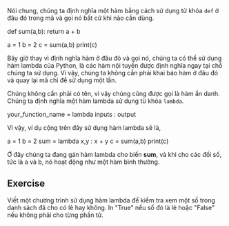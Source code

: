 Nói chung, chúng ta định nghĩa một hàm bằng cách sử dụng từ khóa `def` ở đâu đó trong mã và gọi nó bất cứ khi nào cần dùng.

def sum(a,b):
    return a + b

a = 1
b = 2
c = sum(a,b)
print(c)

Bây giờ thay vì định nghĩa hàm ở đâu đó và gọi nó, chúng ta có thể sử dụng hàm lambda của Python, là các hàm nội tuyến được định nghĩa ngay tại chỗ chúng ta sử dụng. Vì vậy, chúng ta không cần phải khai báo hàm ở đâu đó và quay lại mã chỉ để sử dụng một lần.

Chúng không cần phải có tên, vì vậy chúng cũng được gọi là hàm ẩn danh. Chúng ta định nghĩa một hàm lambda sử dụng từ khóa `lambda`.

your_function_name = lambda inputs : output

Vì vậy, ví dụ cộng trên đây sử dụng hàm lambda sẽ là,

a = 1
b = 2
sum = lambda x,y : x + y
c = sum(a,b)
print(c)

Ở đây chúng ta đang gán hàm lambda cho biến **sum**, và khi cho các đối số, tức là a và b, nó hoạt động như một hàm bình thường.

Exercise
--------
Viết một chương trình sử dụng hàm lambda để kiểm tra xem một số trong danh sách đã cho có lẻ hay không. In "True" nếu số đó là lẻ hoặc "False" nếu không phải cho từng phần tử.